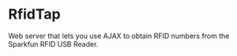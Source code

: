 RfidTap
=======

Web server that lets you use AJAX to obtain RFID numbers from the Sparkfun RFID USB Reader.

